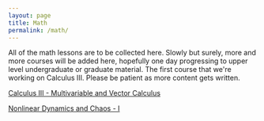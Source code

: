 ```yaml
---
layout: page
title: Math
permalink: /math/
---
```


All of the math lessons are to be collected here. Slowly but surely, more and more courses will be added here, hopefully one day progressing to upper level undergraduate or graduate material. The first course that we're working on Calculus III. Please be patient as more content gets written. 


<a class="page-link" href="/calculus-III/"> Calculus III - Multivariable and Vector Calculus </a>

<a class="page-link" href="/nonlin-dyn-I/"> Nonlinear Dynamics and Chaos - I </a>

